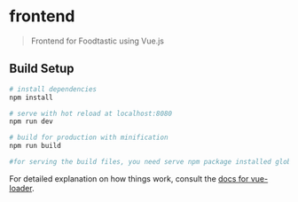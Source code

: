 # frontend

> Frontend for Foodtastic using Vue.js

## Build Setup

``` bash
# install dependencies
npm install

# serve with hot reload at localhost:8080
npm run dev

# build for production with minification
npm run build

#for serving the build files, you need serve npm package installed globally
```

For detailed explanation on how things work, consult the [docs for vue-loader](http://vuejs.github.io/vue-loader).

